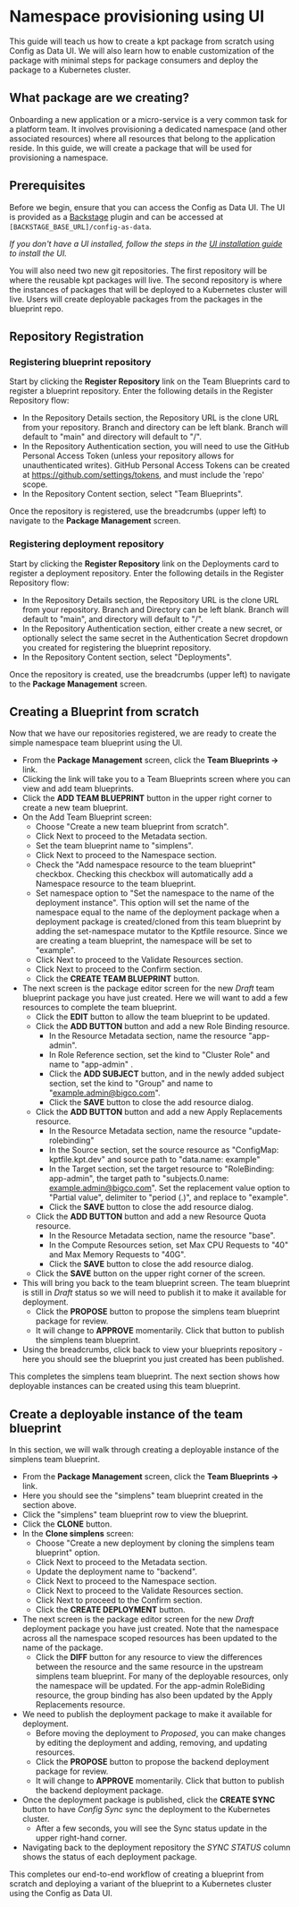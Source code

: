 # Namespace provisioning using UI

This guide will teach us how to create a kpt package from scratch using Config
as Data UI. We will also learn how to enable customization of the package with
minimal steps for package consumers and deploy the package to a Kubernetes
cluster.

## What package are we creating?

Onboarding a new application or a micro-service is a very common task for a
platform team. It involves provisioning a dedicated namespace (and other
associated resources) where all resources that belong to the application reside.
In this guide, we will create a package that will be used for provisioning a
namespace.

## Prerequisites

Before we begin, ensure that you can access the Config as Data UI. The UI is
provided as a [Backstage](https://backstage.io) plugin and can be accessed at
`[BACKSTAGE_BASE_URL]/config-as-data`.

_If you don't have a UI installed, follow the steps in the
[UI installation guide](guides/porch-ui-installation.md) to install the UI._

You will also need two new git repositories. The first repository will be where
the reusable kpt packages will live. The second repository is where the
instances of packages that will be deployed to a Kubernetes cluster will live.
Users will create deployable packages from the packages in the blueprint repo.

## Repository Registration

### Registering blueprint repository

Start by clicking the **Register Repository** link on the Team Blueprints card
to register a blueprint repository. Enter the following details in the Register
Repository flow:

- In the Repository Details section, the Repository URL is the clone URL from
  your repository. Branch and directory can be left blank. Branch will default
  to "main" and directory will default to "/".
- In the Repository Authentication section, you will need to use the GitHub
  Personal Access Token (unless your repository allows for unauthenticated
  writes). GitHub Personal Access Tokens can be created at
  <https://github.com/settings/tokens>, and must include the 'repo' scope.
- In the Repository Content section, select "Team Blueprints".

Once the repository is registered, use the breadcrumbs (upper left) to navigate
to the **Package Management** screen.

### Registering deployment repository

Start by clicking the **Register Repository** link on the Deployments card to
register a deployment repository. Enter the following details in the Register
Repository flow:

- In the Repository Details section, the Repository URL is the clone URL from
  your repository. Branch and Directory can be left blank. Branch will default
  to "main", and directory will default to "/".
- In the Repository Authentication section, either create a new secret, or
  optionally select the same secret in the Authentication Secret dropdown you
  created for registering the blueprint repository.
- In the Repository Content section, select "Deployments".

Once the repository is created, use the breadcrumbs (upper left) to navigate to
the **Package Management** screen.

## Creating a Blueprint from scratch

Now that we have our repositories registered, we are ready to create the simple
namespace team blueprint using the UI.

- From the **Package Management** screen, click the **Team Blueprints →** link.
- Clicking the link will take you to a Team Blueprints screen where you can view
  and add team blueprints.
- Click the **ADD TEAM BLUEPRINT** button in the upper right corner to create a
  new team blueprint.
- On the Add Team Blueprint screen:
  - Choose "Create a new team blueprint from scratch".
  - Click Next to proceed to the Metadata section.
  - Set the team blueprint name to "simplens".
  - Click Next to proceed to the Namespace section.
  - Check the "Add namespace resource to the team blueprint" checkbox. Checking
    this checkbox will automatically add a Namespace resource to the team
    blueprint.
  - Set namespace option to "Set the namespace to the name of the deployment
    instance". This option will set the name of the namespace equal to the name
    of the deployment package when a deployment package is created/cloned from
    this team blueprint by adding the set-namespace mutator to the Kptfile
    resource. Since we are creating a team blueprint, the namespace will be set
    to "example".
  - Click Next to proceed to the Validate Resources section.
  - Click Next to proceed to the Confirm section.
  - Click the **CREATE TEAM BLUEPRINT** button.
- The next screen is the package editor screen for the new _Draft_ team
  blueprint package you have just created. Here we will want to add a few
  resources to complete the team blueprint.
  - Click the **EDIT** button to allow the team blueprint to be updated.
  - Click the **ADD BUTTON** button and add a new Role Binding resource.
    - In the Resource Metadata section, name the resource "app-admin".
    - In Role Reference section, set the kind to "Cluster Role" and name to
      "app-admin" .
    - Click the **ADD SUBJECT** button, and in the newly added subject section,
      set the kind to "Group" and name to "example.admin@bigco.com".
    - Click the **SAVE** button to close the add resource dialog.
  - Click the **ADD BUTTON** button and add a new Apply Replacements resource.
    - In the Resource Metadata section, name the resource "update-rolebinding"
    - In the Source section, set the source resource as "ConfigMap:
      kptfile.kpt.dev" and source path to "data.name: example"
    - In the Target section, set the target resource to "RoleBinding:
      app-admin", the target path to "subjects.0.name: example.admin@bigco.com".
      Set the replacement value option to "Partial value", delimiter to "period
      (.)", and replace to "example".
    - Click the **SAVE** button to close the add resource dialog.
  - Click the **ADD BUTTON** button and add a new Resource Quota resource.
    - In the Resource Metadata section, name the resource "base".
    - In the Compute Resources setion, set Max CPU Requests to "40" and Max
      Memory Requests to "40G".
    - Click the **SAVE** button to close the add resource dialog.
  - Click the **SAVE** button on the upper right corner of the screen.
- This will bring you back to the team blueprint screen. The team blueprint is
  still in _Draft_ status so we will need to publish it to make it available for
  deployment.
  - Click the **PROPOSE** button to propose the simplens team blueprint package
    for review.
  - It will change to **APPROVE** momentarily. Click that button to publish the
    simplens team blueprint.
- Using the breadcrumbs, click back to view your blueprints repository - here
  you should see the blueprint you just created has been published.

This completes the simplens team blueprint. The next section shows how
deployable instances can be created using this team blueprint.

## Create a deployable instance of the team blueprint

In this section, we will walk through creating a deployable instance of the
simplens team blueprint.

- From the **Package Management** screen, click the **Team Blueprints →** link.
- Here you should see the "simplens" team blueprint created in the section
  above.
- Click the "simplens" team blueprint row to view the blueprint.
- Click the **CLONE** button.
- In the **Clone simplens** screen:
  - Choose "Create a new deployment by cloning the simplens team blueprint"
    option.
  - Click Next to proceed to the Metadata section.
  - Update the deployment name to "backend".
  - Click Next to proceed to the Namespace section.
  - Click Next to proceed to the Validate Resources section.
  - Click Next to proceed to the Confirm section.
  - Click the **CREATE DEPLOYMENT** button.
- The next screen is the package editor screen for the new _Draft_ deployment
  package you have just created. Note that the namespace across all the
  namespace scoped resources has been updated to the name of the package.
  - Click the **DIFF** button for any resource to view the differences between
    the resource and the same resource in the upstream simplens team blueprint.
    For many of the deployable resources, only the namespace will be updated.
    For the app-admin RoleBiding resource, the group binding has also been
    updated by the Apply Replacements resource.
- We need to publish the deployment package to make it available for deployment.
  - Before moving the deployment to _Proposed_, you can make changes by editing
    the deployment and adding, removing, and updating resources.
  - Click the **PROPOSE** button to propose the backend deployment package for
    review.
  - It will change to **APPROVE** momentarily. Click that button to publish the
    backend deployment package.
- Once the deployment package is published, click the **CREATE SYNC** button to
  have _Config Sync_ sync the deployment to the Kubernetes cluster.
  - After a few seconds, you will see the Sync status update in the upper
    right-hand corner.
- Navigating back to the deployment repository the _SYNC STATUS_ column shows
  the status of each deployment package.

This completes our end-to-end workflow of creating a blueprint from scratch and
deploying a variant of the blueprint to a Kubernetes cluster using the Config as
Data UI.
